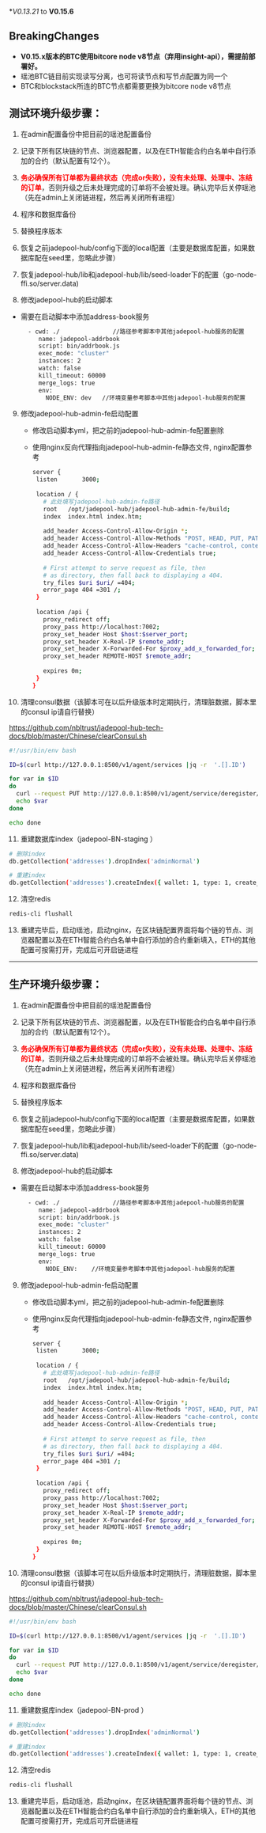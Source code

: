 **V0.13.21* to **V0.15.6**

## **BreakingChanges**

- **V0.15.x版本的BTC使用bitcore node v8节点（弃用insight-api），需提前部署好。**
- 瑶池BTC链目前实现读写分离，也可将读节点和写节点配置为同一个
- BTC和blockstack所连的BTC节点都需要更换为bitcore node v8节点

## 测试环境升级步骤：

1. 在admin配置备份中把目前的瑶池配置备份

2. 记录下所有区块链的节点、浏览器配置，以及在ETH智能合约白名单中自行添加的合约（默认配置有12个）。

3. **<font color=#FF0000>务必确保所有订单都为最终状态（完成or失败），没有未处理、处理中、冻结的订单</font>**，否则升级之后未处理完成的订单将不会被处理。确认完毕后关停瑶池（先在admin上关闭链进程，然后再关闭所有进程）

4. 程序和数据库备份

5. 替换程序版本

6. 恢复之前jadepool-hub/config下面的local配置（主要是数据库配置，如果数据库配在seed里，忽略此步骤）

7. 恢复jadepool-hub/lib和jadepool-hub/lib/seed-loader下的配置（go-node-ffi.so/server.data) 

8. 修改jadepool-hub的启动脚本

  - 需要在启动脚本中添加address-book服务

    ```bash
      - cwd: ./               //路径参考脚本中其他jadepool-hub服务的配置
         name: jadepool-addrbook
         script: bin/addrbook.js 
         exec_mode: "cluster"
         instances: 2
         watch: false
         kill_timeout: 60000
         merge_logs: true
         env:
           NODE_ENV: dev   //环境变量参考脚本中其他jadepool-hub服务的配置
    ```

9. 修改jadepool-hub-admin-fe启动配置

   - 修改启动脚本yml，把之前的jadepool-hub-admin-fe配置删除

   - 使用nginx反向代理指向jadepool-hub-admin-fe静态文件, nginx配置参考

      ```bash
      server {
       listen       3000;
       
       location / {
         # 此处填写jadepool-hub-admin-fe路径
         root   /opt/jadepool-hub/jadepool-hub-admin-fe/build;
         index  index.html index.htm;
       
         add_header Access-Control-Allow-Origin *;
         add_header Access-Control-Allow-Methods "POST, HEAD, PUT, PATCH, GET, DELETE";
         add_header Access-Control-Allow-Headers "cache-control, content-type, Origin, Authorization, Accept";
         add_header Access-Control-Allow-Credentials true;
       
         # First attempt to serve request as file, then
         # as directory, then fall back to displaying a 404.
         try_files $uri $uri/ =404;
         error_page 404 =301 /;
       }
       
       location /api {
         proxy_redirect off;
         proxy_pass http://localhost:7002;
         proxy_set_header Host $host:$server_port;
         proxy_set_header X-Real-IP $remote_addr;
         proxy_set_header X-Forwarded-For $proxy_add_x_forwarded_for;
         proxy_set_header REMOTE-HOST $remote_addr;
       
         expires 0m;
       }
     }
     ```

10. 清理consul数据（该脚本可在以后升级版本时定期执行，清理脏数据，脚本里的consul ip请自行替换）

   https://github.com/nbltrust/jadepool-hub-tech-docs/blob/master/Chinese/clearConsul.sh

   ```bash
   #!/usr/bin/env bash
   
   ID=$(curl http://127.0.0.1:8500/v1/agent/services |jq -r  '.[].ID')
   
   for var in $ID
   do
     curl --request PUT http://127.0.0.1:8500/v1/agent/service/deregister/${var} 
     echo $var 
   done
   
   echo done
   ```

11. 重建数据库index（jadepool-BN-staging ）

   ```bash
   # 删除index
   db.getCollection('addresses').dropIndex('adminNormal')
   
   # 重建index
   db.getCollection('addresses').createIndex({ wallet: 1, type: 1, create_at: -1, incoming: 1, incomings: 1, mode: 1 }, { name: 'adminNormal' })
   ```

12. 清空redis

   ```bash
   redis-cli flushall
   ```

13. 重建完毕后，启动瑶池，启动nginx，在区块链配置界面将每个链的节点、浏览器配置以及在ETH智能合约白名单中自行添加的合约重新填入，ETH的其他配置可按需打开，完成后可开启链进程


****

## 生产环境升级步骤：

1. 在admin配置备份中把目前的瑶池配置备份

2. 记录下所有区块链的节点、浏览器配置，以及在ETH智能合约白名单中自行添加的合约（默认配置有12个）。

3. **<font color=#FF0000>务必确保所有订单都为最终状态（完成or失败），没有未处理、处理中、冻结的订单</font>**，否则升级之后未处理完成的订单将不会被处理。确认完毕后关停瑶池（先在admin上关闭链进程，然后再关闭所有进程）

4. 程序和数据库备份

5. 替换程序版本

6. 恢复之前jadepool-hub/config下面的local配置（主要是数据库配置，如果数据库配在seed里，忽略此步骤）

7. 恢复jadepool-hub/lib和jadepool-hub/lib/seed-loader下的配置（go-node-ffi.so/server.data) 

8. 修改jadepool-hub的启动脚本

  - 需要在启动脚本中添加address-book服务

    ```bash
      - cwd: ./               //路径参考脚本中其他jadepool-hub服务的配置
         name: jadepool-addrbook
         script: bin/addrbook.js 
         exec_mode: "cluster"
         instances: 2
         watch: false
         kill_timeout: 60000
         merge_logs: true
         env:
           NODE_ENV:    //环境变量参考脚本中其他jadepool-hub服务的配置
    ```

9. 修改jadepool-hub-admin-fe启动配置

   - 修改启动脚本yml，把之前的jadepool-hub-admin-fe配置删除

   - 使用nginx反向代理指向jadepool-hub-admin-fe静态文件, nginx配置参考

      ```bash
      server {
       listen       3000;
       
       location / {
         # 此处填写jadepool-hub-admin-fe路径
         root   /opt/jadepool-hub/jadepool-hub-admin-fe/build;
         index  index.html index.htm;
       
         add_header Access-Control-Allow-Origin *;
         add_header Access-Control-Allow-Methods "POST, HEAD, PUT, PATCH, GET, DELETE";
         add_header Access-Control-Allow-Headers "cache-control, content-type, Origin, Authorization, Accept";
         add_header Access-Control-Allow-Credentials true;
       
         # First attempt to serve request as file, then
         # as directory, then fall back to displaying a 404.
         try_files $uri $uri/ =404;
         error_page 404 =301 /;
       }
       
       location /api {
         proxy_redirect off;
         proxy_pass http://localhost:7002;
         proxy_set_header Host $host:$server_port;
         proxy_set_header X-Real-IP $remote_addr;
         proxy_set_header X-Forwarded-For $proxy_add_x_forwarded_for;
         proxy_set_header REMOTE-HOST $remote_addr;
       
         expires 0m;
       }
     }
     ```

10. 清理consul数据（该脚本可在以后升级版本时定期执行，清理脏数据，脚本里的consul ip请自行替换）

   https://github.com/nbltrust/jadepool-hub-tech-docs/blob/master/Chinese/clearConsul.sh

   ```bash
   #!/usr/bin/env bash
   
   ID=$(curl http://127.0.0.1:8500/v1/agent/services |jq -r  '.[].ID')
   
   for var in $ID
   do
     curl --request PUT http://127.0.0.1:8500/v1/agent/service/deregister/${var} 
     echo $var 
   done
   
   echo done
   ```

11. 重建数据库index（jadepool-BN-prod ）

   ```bash
   # 删除index
   db.getCollection('addresses').dropIndex('adminNormal')
   
   # 重建index
   db.getCollection('addresses').createIndex({ wallet: 1, type: 1, create_at: -1, incoming: 1, incomings: 1, mode: 1 }, { name: 'adminNormal' })
   ```

12. 清空redis

   ```bash
   redis-cli flushall
   ```

13. 重建完毕后，启动瑶池，启动nginx，在区块链配置界面将每个链的节点、浏览器配置以及在ETH智能合约白名单中自行添加的合约重新填入，ETH的其他配置可按需打开，完成后可开启链进程

